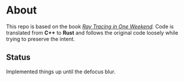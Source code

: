 # About

This repo is based on the book [_Ray Tracing in One Weekend_](https://raytracing.github.io/books/RayTracingInOneWeekend.html).
Code is translated from **C++** to **Rust** and follows the original code loosely while trying to preserve the intent.

## Status

Implemented things up until the defocus blur.
